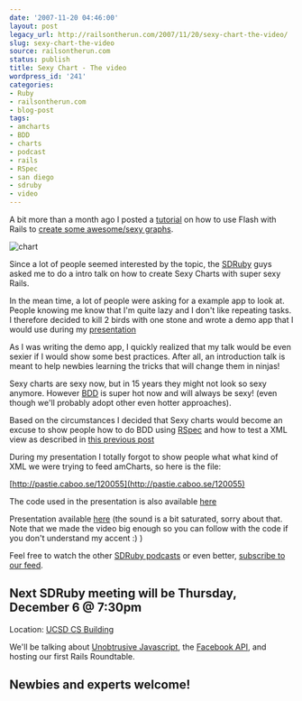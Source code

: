 ```yaml
---
date: '2007-11-20 04:46:00'
layout: post
legacy_url: http://railsontherun.com/2007/11/20/sexy-chart-the-video/
slug: sexy-chart-the-video
source: railsontherun.com
status: publish
title: Sexy Chart - The video
wordpress_id: '241'
categories:
- Ruby
- railsontherun.com
- blog-post
tags:
- amcharts
- BDD
- charts
- podcast
- rails
- RSpec
- san diego
- sdruby
- video
---
```


A bit more than a month ago I posted a [tutorial](http://railsontherun.com/2007/10/4/sexy-charts-in-less-than-5-minutes) on how to use Flash with Rails to [create some awesome/sexy graphs](http://railsontherun.com/2007/10/4/sexy-charts-in-less-than-5-minutes).





![chart](http://content.screencast.com/media/e0605640-1100-43dc-90f9-d8c2083c0f7c_74569570-772f-4886-b2ea-f305d1ede3aa_static_0_0_00000016.png)





Since a lot of people seemed interested by the topic, the [SDRuby](http://sdruby.com/) guys asked me to do a intro talk on how to create Sexy Charts with super sexy Rails.





In the mean time, a lot of people were asking for a example app to look at. People knowing me know that I'm quite lazy and I don't like repeating tasks. I therefore decided to kill 2 birds with one stone and wrote a demo app that I would use during my [presentation](http://podcast.sdruby.com/2007/11/13/episode-037-sexy-charts)





As I was writing the demo app, I quickly realized that my talk would be even sexier if I would show some best practices. After all, an introduction talk is meant to help newbies learning the tricks that will change them in ninjas! 





Sexy charts are sexy now, but in 15 years they might not look so sexy anymore. However [BDD](http://en.wikipedia.org/wiki/Behavior_driven_development) is super hot now and will always be sexy! (even though we'll probably adopt other even hotter approaches).





Based on the circumstances I decided that Sexy charts would become an excuse to show people how to do BDD using [RSpec](http://rspec.rubyforge.org) and how to test a XML view  as described in [this previous post](http://railsontherun.com/2007/10/31/how-to-test-a-xml-builder-view)





During my presentation I totally forgot to show people what what kind of XML we were trying to feed amCharts, so here is the file:





[http://pastie.caboo.se/120055](http://pastie.caboo.se/120055)





The code used in the presentation is also available [here](http://railsontherun.com/assets/sexy_charts.zip)





Presentation available [here](http://podcast.sdruby.com/2007/11/13/episode-037-sexy-charts) (the sound is a bit saturated, sorry about that. Note that we made the video big enough so you can follow with the code if you don't understand my accent :) )





Feel free to watch the other [SDRuby podcasts](http://podcast.sdruby.com/) or even better, [subscribe to our feed](http://feeds.feedburner.com/sdrbpodcast).





## Next SDRuby meeting will be Thursday, December 6 @ 7:30pm





Location: [UCSD CS Building](http://tinyurl.com/2f486e)





We'll be talking about [Unobtrusive Javascript](http://groups.google.com/group/sdruby/browse_thread/thread/d488b70d67f84a5f#), the [Facebook API](http://groups.google.com/group/sdruby/browse_thread/thread/d488b70d67f84a5f#), and hosting our first Rails Roundtable.





## Newbies and experts welcome!
